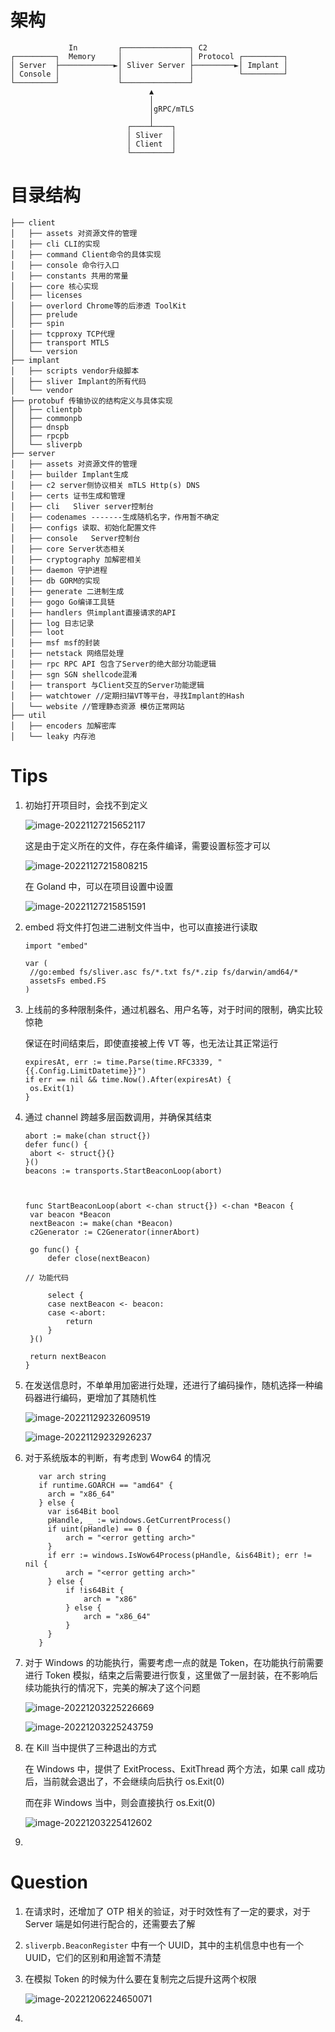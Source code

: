 # 架构

```
             In         ┌───────────────┐ C2
┌─────────┐  Memory     │               │ Protocol ┌─────────┐
│ Server  ├────────────►│ Sliver Server ├─────────►│ Implant │
│ Console │             │               │          └─────────┘
└─────────┘             └───────────────┘
                               ▲
                               │
                               │gRPC/mTLS
                               │
                          ┌────┴────┐
                          │ Sliver  │
                          │ Client  │
                          └─────────┘
```

# 目录结构

```
├── client
│   ├── assets 对资源文件的管理
│   ├── cli CLI的实现
│   ├── command Client命令的具体实现
│   ├── console 命令行入口
│   ├── constants 共用的常量
│   ├── core 核心实现
│   ├── licenses
│   ├── overlord Chrome等的后渗透 ToolKit
│   ├── prelude 
│   ├── spin
│   ├── tcpproxy TCP代理
│   ├── transport MTLS
│   └── version 
├── implant
│   ├── scripts vendor升级脚本
│   ├── sliver Implant的所有代码
│   └── vendor
├── protobuf 传输协议的结构定义与具体实现
│   ├── clientpb
│   ├── commonpb
│   ├── dnspb
│   ├── rpcpb
│   └── sliverpb
├── server
│   ├── assets 对资源文件的管理
│   ├── builder Implant生成
│   ├── c2 server侧协议相关 mTLS Http(s) DNS
│   ├── certs 证书生成和管理
│   ├── cli   Sliver server控制台
│   ├── codenames -------生成随机名字，作用暂不确定
│   ├── configs 读取、初始化配置文件
│   ├── console   Server控制台
│   ├── core Server状态相关
│   ├── cryptography 加解密相关
│   ├── daemon 守护进程
│   ├── db GORM的实现
│   ├── generate 二进制生成
│   ├── gogo Go编译工具链
│   ├── handlers 供implant直接请求的API
│   ├── log 日志记录
│   ├── loot 
│   ├── msf msf的封装
│   ├── netstack 网络层处理
│   ├── rpc RPC API 包含了Server的绝大部分功能逻辑
│   ├── sgn SGN shellcode混淆
│   ├── transport 与Client交互的Server功能逻辑
│   ├── watchtower //定期扫描VT等平台，寻找Implant的Hash
│   └── website //管理静态资源 模仿正常网站
├── util
│   ├── encoders 加解密库
│   └── leaky 内存池
```

# Tips

1. 初始打开项目时，会找不到定义

   ![image-20221127215652117](./Sliver-Review.assets/image-20221127215652117.png)

   这是由于定义所在的文件，存在条件编译，需要设置标签才可以

   ![image-20221127215808215](./Sliver-Review.assets/image-20221127215808215.png)

   在 Goland 中，可以在项目设置中设置

   ![image-20221127215851591](./Sliver-Review.assets/image-20221127215851591.png)

2. embed 将文件打包进二进制文件当中，也可以直接进行读取

   ```
   import "embed"
   
   var (
   	//go:embed fs/sliver.asc fs/*.txt fs/*.zip fs/darwin/amd64/*
   	assetsFs embed.FS
   )
   ```

3. 上线前的多种限制条件，通过机器名、用户名等，对于时间的限制，确实比较惊艳

   保证在时间结束后，即使直接被上传 VT 等，也无法让其正常运行

   ```
   expiresAt, err := time.Parse(time.RFC3339, "{{.Config.LimitDatetime}}")
   if err == nil && time.Now().After(expiresAt) {
   	os.Exit(1)
   }
   ```

4. 通过 channel 跨越多层函数调用，并确保其结束

   ```
   abort := make(chan struct{})
   defer func() {
   	abort <- struct{}{}
   }()
   beacons := transports.StartBeaconLoop(abort)
   
   
   
   func StartBeaconLoop(abort <-chan struct{}) <-chan *Beacon {
   	var beacon *Beacon
   	nextBeacon := make(chan *Beacon)
   	c2Generator := C2Generator(innerAbort)
   
   	go func() {
   		defer close(nextBeacon)
   
   // 功能代码
   
   		select {
   		case nextBeacon <- beacon:
   		case <-abort:
   			return
   		}
   	}()
   
   	return nextBeacon
   }
   ```

5. 在发送信息时，不单单用加密进行处理，还进行了编码操作，随机选择一种编码器进行编码，更增加了其随机性

   ![image-20221129232609519](./Sliver-Review.assets/image-20221129232609519.png)

   ![image-20221129232926237](./Sliver-Review.assets/image-20221129232926237.png)

6. 对于系统版本的判断，有考虑到 Wow64 的情况
   ```
      var arch string
      if runtime.GOARCH == "amd64" {
      	arch = "x86_64"
      } else {
      	var is64Bit bool
      	pHandle, _ := windows.GetCurrentProcess()
      	if uint(pHandle) == 0 {
      		arch = "<error getting arch>"
      	}
      	if err := windows.IsWow64Process(pHandle, &is64Bit); err != nil {
      		arch = "<error getting arch>"
      	} else {
      		if !is64Bit {
      			arch = "x86"
      		} else {
      			arch = "x86_64"
      		}
      	}
      }
   ```

7. 对于 Windows 的功能执行，需要考虑一点的就是 Token，在功能执行前需要进行 Token 模拟，结束之后需要进行恢复，这里做了一层封装，在不影响后续功能执行的情况下，完美的解决了这个问题

   ![image-20221203225226669](./Sliver-Review.assets/image-20221203225226669.png)

   ![image-20221203225243759](./Sliver-Review.assets/image-20221203225243759.png)

8. 在 Kill 当中提供了三种退出的方式

   在 Windows 中，提供了 ExitProcess、ExitThread 两个方法，如果 call 成功后，当前就会退出了，不会继续向后执行 os.Exit(0) 

   而在非 Windows 当中，则会直接执行 os.Exit(0) 

   ![image-20221203225412602](./Sliver-Review.assets/image-20221203225412602.png)

9. 










# Question

1. 在请求时，还增加了 OTP 相关的验证，对于时效性有了一定的要求，对于 Server 端是如何进行配合的，还需要去了解

2. `sliverpb.BeaconRegister` 中有一个 UUID，其中的主机信息中也有一个 UUID，它们的区别和用途暂不清楚

3. 在模拟 Token 的时候为什么要在复制完之后提升这两个权限

   ![image-20221206224650071](./Sliver-Review.assets/image-20221206224650071.png)

4. 































